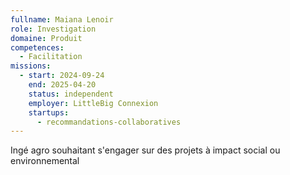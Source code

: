 ```yaml
---
fullname: Maiana Lenoir
role: Investigation
domaine: Produit
competences:
  - Facilitation
missions:
  - start: 2024-09-24
    end: 2025-04-20
    status: independent
    employer: LittleBig Connexion
    startups:
      - recommandations-collaboratives
---
```

Ingé agro souhaitant s'engager sur des projets à impact social ou environnemental